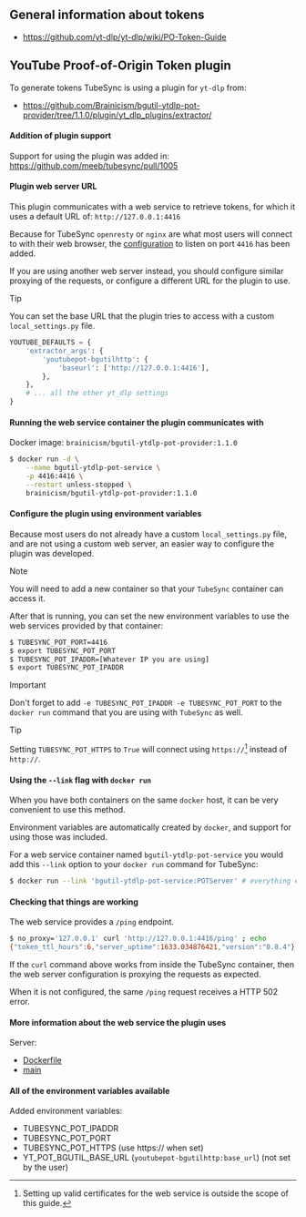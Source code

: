## General information about tokens

- https://github.com/yt-dlp/yt-dlp/wiki/PO-Token-Guide

## YouTube Proof-of-Origin Token plugin

To generate tokens TubeSync is using a plugin for `yt-dlp` from:
* https://github.com/Brainicism/bgutil-ytdlp-pot-provider/tree/1.1.0/plugin/yt_dlp_plugins/extractor/

#### Addition of plugin support

Support for using the plugin was added in: https://github.com/meeb/tubesync/pull/1005

#### Plugin web server URL

This plugin communicates with a web service to retrieve tokens, for which it uses a default URL of: `http://127.0.0.1:4416`

Because for TubeSync `openresty` or `nginx` are what most users will connect to with their web browser, the [configuration](../config/root/etc/nginx/token_server.conf) to listen on port `4416` has been added.

If you are using another web server instead, you should configure similar proxying of the requests, or configure a different URL for the plugin to use.

> [!TIP]
> You can set the base URL that the plugin tries to access with a custom `local_settings.py` file.
> 
> ```python
> YOUTUBE_DEFAULTS = {
>     'extractor_args': {
>         'youtubepot-bgutilhttp': {
>             'baseurl': ['http://127.0.0.1:4416'],
>         },
>     },
>     # ... all the other yt_dlp settings
> }
> ```

#### Running the web service container the plugin communicates with

Docker image: `brainicism/bgutil-ytdlp-pot-provider:1.1.0`

```sh
$ docker run -d \
    --name bgutil-ytdlp-pot-service \
    -p 4416:4416 \
    --restart unless-stopped \
    brainicism/bgutil-ytdlp-pot-provider:1.1.0
```

#### Configure the plugin using environment variables

Because most users do not already have a custom `local_settings.py` file, and are not using a custom web server, an easier way to configure the plugin was developed.

> [!NOTE]
> You will need to add a new container so that your `TubeSync` container can access it.

After that is running, you can set the new environment variables to use the web services provided by that container:

```sh
$ TUBESYNC_POT_PORT=4416
$ export TUBESYNC_POT_PORT
$ TUBESYNC_POT_IPADDR=[Whatever IP you are using]
$ export TUBESYNC_POT_IPADDR
```

> [!IMPORTANT]
> Don't forget to add `-e TUBESYNC_POT_IPADDR -e TUBESYNC_POT_PORT` to the `docker run` command that you are using with `TubeSync` as well.

> [!TIP]
> Setting `TUBESYNC_POT_HTTPS` to `True` will connect using `https://`[^1] instead of `http://`.

[^1]: Setting up valid certificates for the web service is outside the scope of this guide.

#### Using the `--link` flag with `docker run`

When you have both containers on the same `docker` host, it can be very convenient to use this method.

Environment variables are automatically created by `docker`, and support for using those was included.

For a web service container named `bgutil-ytdlp-pot-service` you would add this `--link` option to your `docker run` command for TubeSync:

```sh
$ docker run --link 'bgutil-ytdlp-pot-service:POTServer' # everything else
```

#### Checking that things are working

The web service provides a `/ping` endpoint.

```sh
$ no_proxy='127.0.0.1' curl 'http://127.0.0.1:4416/ping' ; echo
{"token_ttl_hours":6,"server_uptime":1633.034876421,"version":"0.8.4"}
```

If the `curl` command above works from inside the TubeSync container, then the web server configuration is proxying the requests as expected.

When it is not configured, the same `/ping` request receives a HTTP 502 error.

#### More information about the web service the plugin uses

Server:
* [Dockerfile](https://github.com/Brainicism/bgutil-ytdlp-pot-provider/blob/master/server/Dockerfile)
* [main](https://github.com/Brainicism/bgutil-ytdlp-pot-provider/blob/master/server/src/main.ts)


#### All of the environment variables available

Added environment variables:

- TUBESYNC_POT_IPADDR
- TUBESYNC_POT_PORT
- TUBESYNC_POT_HTTPS (use https:// when set)
- YT_POT_BGUTIL_BASE_URL (`youtubepot-bgutilhttp:base_url`) (not set by the user)


